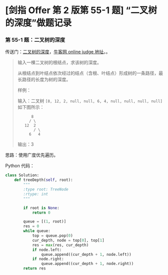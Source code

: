 # [剑指 Offer 第 2 版第 55-1 题] “二叉树的深度”做题记录

### 第 55-1 题：二叉树的深度

传送门：[二叉树的深度](https://www.acwing.com/problem/content/67/)，[牛客网 online judge 地址](https://www.nowcoder.com/practice/435fb86331474282a3499955f0a41e8b?tpId=13&tqId=11191&tPage=2&rp=2&ru=/ta/coding-interviews&qru=/ta/coding-interviews/question-ranking)。。

>输入一棵二叉树的根结点，求该树的深度。
>
>从根结点到叶结点依次经过的结点（含根、叶结点）形成树的一条路径，最长路径的长度为树的深度。
>
>样例：
>
>输入：二叉树 `[8, 12, 2, null, null, 6, 4, null, null, null, null]` 如下图所示：
>```
>       8
>      / \
>    12  2
>        / \
>      6   4
>```
>输出：3


思路：使用广度优先遍历。

Python 代码：

```python
class Solution:
    def treeDepth(self, root):
        """
        :type root: TreeNode
        :rtype: int
        """

        if root is None:
            return 0

        queue = [(1, root)]
        res = 0
        while queue:
            top = queue.pop(0)
            cur_depth, node = top[0], top[1]
            res = max(res, cur_depth)
            if node.left:
                queue.append((cur_depth + 1, node.left))
            if node.right:
                queue.append((cur_depth + 1, node.right))
        return res
```

<script src='https://cdnjs.cloudflare.com/ajax/libs/mathjax/2.7.5/MathJax.js?config=TeX-MML-AM_CHTML' async></script>

<script type="text/x-mathjax-config">
MathJax.Hub.Config({
tex2jax: {
  inlineMath: [['$','$'], ['\\(','\\)']],
  processEscapes: true
  },
displayAlign : "left",
TeX: {
        equationNumbers: {
            autoNumber: "all",
            useLabelIds: true
        }
    },
    "HTML-CSS": {
        linebreaks: {
            automatic: true
        },
        scale: 100,
        styles: {
          ".MathJax_Display": {
            "text-align": "left",
            "width" : "auto",
            "margin": "10px 0px 10px 0px !important",
            "background-color": "#f5f5f5 !important",
            "border-radius": "3px !important",
            border:  "1px solid #ccc !important",
            padding: "5px 5px 5px 5px !important"
          },
          ".MathJax": {
            "background-color": "#f5f5f5 !important",
            padding: "2px 2px 2px 2px !important"
          }
        }
    },
    SVG: {
        linebreaks: {
            automatic: true
        }
    }
});
</script>